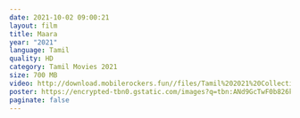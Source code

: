 ```yaml
---
date: 2021-10-02 09:00:21
layout: film
title: Maara
year: "2021"
language: Tamil
quality: HD
category: Tamil Movies 2021
size: 700 MB
video: http://download.mobilerockers.fun//files/Tamil%202021%20Collection/Maara%20(2021)/Maara%20(2021)%20Full%20Movies/Maara%20(2021)%20HDRip/Maara%20(2021)%20HDRip%20Single%20Part.mp4
poster: https://encrypted-tbn0.gstatic.com/images?q=tbn:ANd9GcTwF0b826kC8FSWB41QZhPk3oRAHiAVJzrqAg&usqp=CAU
paginate: false
---
```

